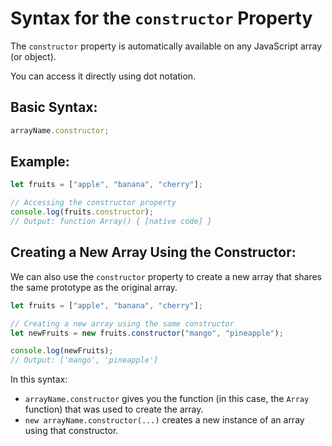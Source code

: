 # Syntax for the `constructor` Property

The `constructor` property is automatically available on any JavaScript array (or object). 

You can access it directly using dot notation.

## Basic Syntax:

```javascript
arrayName.constructor;
```

## Example:

```javascript
let fruits = ["apple", "banana", "cherry"];

// Accessing the constructor property
console.log(fruits.constructor);
// Output: function Array() { [native code] }
```

## Creating a New Array Using the Constructor:

We can also use the `constructor` property to create a new array that shares the same prototype as the original array.

```javascript
let fruits = ["apple", "banana", "cherry"];

// Creating a new array using the same constructor
let newFruits = new fruits.constructor("mango", "pineapple");

console.log(newFruits);
// Output: ['mango', 'pineapple']
```

In this syntax:

- `arrayName.constructor` gives you the function (in this case, the `Array` function) that was used to create the array.
- `new arrayName.constructor(...)` creates a new instance of an array using that constructor.
